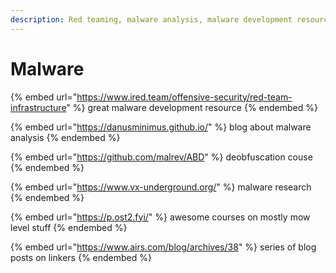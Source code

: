 ```yaml
---
description: Red teaming, malware analysis, malware development resources
---
```


# Malware

{% embed url="https://www.ired.team/offensive-security/red-team-infrastructure" %}
great malware development resource
{% endembed %}

{% embed url="https://danusminimus.github.io/" %}
blog about malware analysis
{% endembed %}

{% embed url="https://github.com/malrev/ABD" %}
deobfuscation couse
{% endembed %}

{% embed url="https://www.vx-underground.org/" %}
malware research
{% endembed %}

{% embed url="https://p.ost2.fyi/" %}
awesome courses on mostly mow level stuff
{% endembed %}

{% embed url="https://www.airs.com/blog/archives/38" %}
series of blog posts on linkers
{% endembed %}
